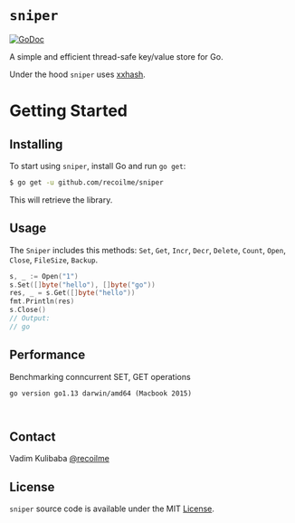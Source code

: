 # `sniper`

[![GoDoc](https://img.shields.io/badge/api-reference-blue.svg?style=flat-square)](https://godoc.org/github.com/recoilme/sniper)

A simple and efficient thread-safe key/value store for Go.

Under the hood `sniper` uses 
[xxhash](https://github.com/cespare/xxhash).

# Getting Started

## Installing

To start using `sniper`, install Go and run `go get`:

```sh
$ go get -u github.com/recoilme/sniper
```

This will retrieve the library.

## Usage

The `Sniper` includes this methods:
`Set`, `Get`, `Incr`, `Decr`, `Delete`, `Count`, `Open`, `Close`, `FileSize`, `Backup`.

```go
s, _ := Open("1")
s.Set([]byte("hello"), []byte("go"))
res, _ = s.Get([]byte("hello"))
fmt.Println(res)
s.Close()
// Output:
// go
```

## Performance

Benchmarking conncurrent SET, GET operations  

```
go version go1.13 darwin/amd64 (Macbook 2015)

    

```

## Contact

Vadim Kulibaba [@recoilme](https://github.com/recoilme)

## License

`sniper` source code is available under the MIT [License](/LICENSE).